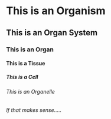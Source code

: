 # This is an Organism
## This is an Organ System    
### This is an Organ 
#### This is a Tissue
##### This is a Cell
###### This is an Organelle
###### If that makes sense.....
